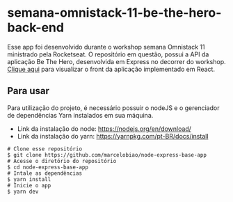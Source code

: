 # semana-omnistack-11-be-the-hero-back-end

Esse app foi desenvolvido durante o workshop semana Omnistack 11 ministrado pela Rocketseat. O repositório em questão, possui a API da aplicação Be The Hero, desenvolvida em Express no decorrer do workshop. [Clique aqui](https://github.com/marcelobiao/semana-omnistack-11-be-the-hero-front-end) para visualizar o front da aplicação implementado em React.

## Para usar

Para utilização do projeto, é necessário possuir o nodeJS e o gerenciador de dependências Yarn instalados em sua máquina.

- Link da instalação do node: https://nodejs.org/en/download/
- Link da instalação do yarn: https://yarnpkg.com/pt-BR/docs/install

```
# Clone esse repositório
$ git clone https://github.com/marcelobiao/node-express-base-app
# Acesse o diretório do repositório
$ cd node-express-base-app
# Intale as dependências
$ yarn install
# Inicie o app
$ yarn dev
```
